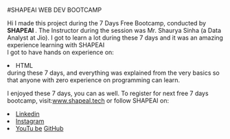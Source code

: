 #SHAPEAI WEB DEV BOOTCAMP

Hi I made this project during the 7 Days Free Bootcamp, conducted by <b> SHAPEAI </b>.
The Instructor during the session was Mr. Shaurya Sinha (a Data Analyst at Jio). I got to learn a lot during these 7 days and it was an amazing experience learning with SHAPEAI <br>l got to have hands on experience on: 
<li>HTML
<br> during these 7 days, and everything was explained from the very basics so that anyone with zero experience on programming can learn.
  
I enjoyed these 7 days, you can as well. To register for next free 7 days bootcamp, visit:www.shapeal.tech 
or follow SHAPEAI on:
<li><a href="https://in.linkedin.com/company/shapeal">Linkedin</a> 
<li><a href="https://www.instagram.com/shape.al/?hl=en">Instagram</a>
<li><a
href="https://www.youtube.com/channel/UCTUVDLTW9meuDXWcbmiSPdA">YouTu be</a>
<ll><a href="https://github.com/shapeal">GitHub</a>
